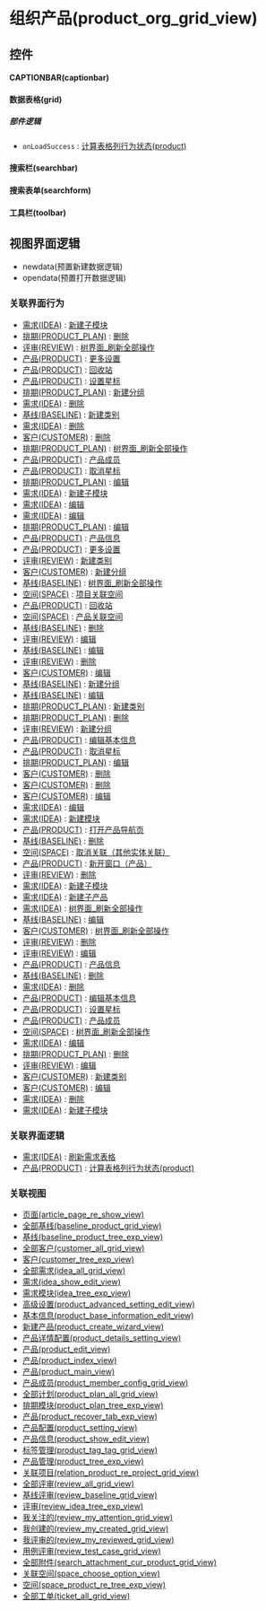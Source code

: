 # 组织产品(product_org_grid_view)  <!-- {docsify-ignore-all} -->



## 控件
#### CAPTIONBAR(captionbar)
#### 数据表格(grid)

##### 部件逻辑
* `onLoadSuccess` : [计算表格列行为状态(product)](module/ProdMgmt/product/uilogic/calc_column_action_state)
#### 搜索栏(searchbar)
#### 搜索表单(searchform)
#### 工具栏(toolbar)

## 视图界面逻辑
  * newdata(预置新建数据逻辑)
  * opendata(预置打开数据逻辑)


### 关联界面行为
  * [需求(IDEA)](module/ProdMgmt/idea) : [新建子模块](module/ProdMgmt/idea#界面行为)
  * [排期(PRODUCT_PLAN)](module/ProdMgmt/product_plan) : [删除](module/ProdMgmt/product_plan#界面行为)
  * [评审(REVIEW)](module/TestMgmt/review) : [树界面_刷新全部操作](module/TestMgmt/review#界面行为)
  * [产品(PRODUCT)](module/ProdMgmt/product) : [更多设置](module/ProdMgmt/product#界面行为)
  * [产品(PRODUCT)](module/ProdMgmt/product) : [回收站](module/ProdMgmt/product#界面行为)
  * [产品(PRODUCT)](module/ProdMgmt/product) : [设置星标](module/ProdMgmt/product#界面行为)
  * [排期(PRODUCT_PLAN)](module/ProdMgmt/product_plan) : [新建分组](module/ProdMgmt/product_plan#界面行为)
  * [需求(IDEA)](module/ProdMgmt/idea) : [删除](module/ProdMgmt/idea#界面行为)
  * [基线(BASELINE)](module/Base/baseline) : [新建类别](module/Base/baseline#界面行为)
  * [需求(IDEA)](module/ProdMgmt/idea) : [删除](module/ProdMgmt/idea#界面行为)
  * [客户(CUSTOMER)](module/ProdMgmt/customer) : [删除](module/ProdMgmt/customer#界面行为)
  * [排期(PRODUCT_PLAN)](module/ProdMgmt/product_plan) : [树界面_刷新全部操作](module/ProdMgmt/product_plan#界面行为)
  * [产品(PRODUCT)](module/ProdMgmt/product) : [产品成员](module/ProdMgmt/product#界面行为)
  * [产品(PRODUCT)](module/ProdMgmt/product) : [取消星标](module/ProdMgmt/product#界面行为)
  * [排期(PRODUCT_PLAN)](module/ProdMgmt/product_plan) : [编辑](module/ProdMgmt/product_plan#界面行为)
  * [需求(IDEA)](module/ProdMgmt/idea) : [新建子模块](module/ProdMgmt/idea#界面行为)
  * [需求(IDEA)](module/ProdMgmt/idea) : [编辑](module/ProdMgmt/idea#界面行为)
  * [需求(IDEA)](module/ProdMgmt/idea) : [编辑](module/ProdMgmt/idea#界面行为)
  * [排期(PRODUCT_PLAN)](module/ProdMgmt/product_plan) : [编辑](module/ProdMgmt/product_plan#界面行为)
  * [产品(PRODUCT)](module/ProdMgmt/product) : [产品信息](module/ProdMgmt/product#界面行为)
  * [产品(PRODUCT)](module/ProdMgmt/product) : [更多设置](module/ProdMgmt/product#界面行为)
  * [评审(REVIEW)](module/TestMgmt/review) : [新建类别](module/TestMgmt/review#界面行为)
  * [客户(CUSTOMER)](module/ProdMgmt/customer) : [新建分组](module/ProdMgmt/customer#界面行为)
  * [基线(BASELINE)](module/Base/baseline) : [树界面_刷新全部操作](module/Base/baseline#界面行为)
  * [空间(SPACE)](module/Wiki/space) : [项目关联空间](module/Wiki/space#界面行为)
  * [产品(PRODUCT)](module/ProdMgmt/product) : [回收站](module/ProdMgmt/product#界面行为)
  * [空间(SPACE)](module/Wiki/space) : [产品关联空间](module/Wiki/space#界面行为)
  * [基线(BASELINE)](module/Base/baseline) : [删除](module/Base/baseline#界面行为)
  * [评审(REVIEW)](module/TestMgmt/review) : [编辑](module/TestMgmt/review#界面行为)
  * [基线(BASELINE)](module/Base/baseline) : [编辑](module/Base/baseline#界面行为)
  * [评审(REVIEW)](module/TestMgmt/review) : [删除](module/TestMgmt/review#界面行为)
  * [客户(CUSTOMER)](module/ProdMgmt/customer) : [编辑](module/ProdMgmt/customer#界面行为)
  * [基线(BASELINE)](module/Base/baseline) : [新建分组](module/Base/baseline#界面行为)
  * [基线(BASELINE)](module/Base/baseline) : [编辑](module/Base/baseline#界面行为)
  * [排期(PRODUCT_PLAN)](module/ProdMgmt/product_plan) : [新建类别](module/ProdMgmt/product_plan#界面行为)
  * [排期(PRODUCT_PLAN)](module/ProdMgmt/product_plan) : [删除](module/ProdMgmt/product_plan#界面行为)
  * [评审(REVIEW)](module/TestMgmt/review) : [新建分组](module/TestMgmt/review#界面行为)
  * [产品(PRODUCT)](module/ProdMgmt/product) : [编辑基本信息](module/ProdMgmt/product#界面行为)
  * [产品(PRODUCT)](module/ProdMgmt/product) : [取消星标](module/ProdMgmt/product#界面行为)
  * [排期(PRODUCT_PLAN)](module/ProdMgmt/product_plan) : [编辑](module/ProdMgmt/product_plan#界面行为)
  * [客户(CUSTOMER)](module/ProdMgmt/customer) : [删除](module/ProdMgmt/customer#界面行为)
  * [客户(CUSTOMER)](module/ProdMgmt/customer) : [删除](module/ProdMgmt/customer#界面行为)
  * [客户(CUSTOMER)](module/ProdMgmt/customer) : [编辑](module/ProdMgmt/customer#界面行为)
  * [需求(IDEA)](module/ProdMgmt/idea) : [编辑](module/ProdMgmt/idea#界面行为)
  * [需求(IDEA)](module/ProdMgmt/idea) : [新建模块](module/ProdMgmt/idea#界面行为)
  * [产品(PRODUCT)](module/ProdMgmt/product) : [打开产品导航页](module/ProdMgmt/product#界面行为)
  * [基线(BASELINE)](module/Base/baseline) : [删除](module/Base/baseline#界面行为)
  * [空间(SPACE)](module/Wiki/space) : [取消关联（其他实体关联）](module/Wiki/space#界面行为)
  * [产品(PRODUCT)](module/ProdMgmt/product) : [新开窗口（产品）](module/ProdMgmt/product#界面行为)
  * [评审(REVIEW)](module/TestMgmt/review) : [删除](module/TestMgmt/review#界面行为)
  * [需求(IDEA)](module/ProdMgmt/idea) : [新建子模块](module/ProdMgmt/idea#界面行为)
  * [需求(IDEA)](module/ProdMgmt/idea) : [新建子产品](module/ProdMgmt/idea#界面行为)
  * [需求(IDEA)](module/ProdMgmt/idea) : [树界面_刷新全部操作](module/ProdMgmt/idea#界面行为)
  * [基线(BASELINE)](module/Base/baseline) : [编辑](module/Base/baseline#界面行为)
  * [客户(CUSTOMER)](module/ProdMgmt/customer) : [树界面_刷新全部操作](module/ProdMgmt/customer#界面行为)
  * [评审(REVIEW)](module/TestMgmt/review) : [删除](module/TestMgmt/review#界面行为)
  * [评审(REVIEW)](module/TestMgmt/review) : [编辑](module/TestMgmt/review#界面行为)
  * [产品(PRODUCT)](module/ProdMgmt/product) : [产品信息](module/ProdMgmt/product#界面行为)
  * [基线(BASELINE)](module/Base/baseline) : [删除](module/Base/baseline#界面行为)
  * [需求(IDEA)](module/ProdMgmt/idea) : [删除](module/ProdMgmt/idea#界面行为)
  * [产品(PRODUCT)](module/ProdMgmt/product) : [编辑基本信息](module/ProdMgmt/product#界面行为)
  * [产品(PRODUCT)](module/ProdMgmt/product) : [设置星标](module/ProdMgmt/product#界面行为)
  * [产品(PRODUCT)](module/ProdMgmt/product) : [产品成员](module/ProdMgmt/product#界面行为)
  * [空间(SPACE)](module/Wiki/space) : [树界面_刷新全部操作](module/Wiki/space#界面行为)
  * [需求(IDEA)](module/ProdMgmt/idea) : [编辑](module/ProdMgmt/idea#界面行为)
  * [排期(PRODUCT_PLAN)](module/ProdMgmt/product_plan) : [删除](module/ProdMgmt/product_plan#界面行为)
  * [评审(REVIEW)](module/TestMgmt/review) : [编辑](module/TestMgmt/review#界面行为)
  * [客户(CUSTOMER)](module/ProdMgmt/customer) : [新建类别](module/ProdMgmt/customer#界面行为)
  * [客户(CUSTOMER)](module/ProdMgmt/customer) : [编辑](module/ProdMgmt/customer#界面行为)
  * [需求(IDEA)](module/ProdMgmt/idea) : [删除](module/ProdMgmt/idea#界面行为)
  * [需求(IDEA)](module/ProdMgmt/idea) : [新建子模块](module/ProdMgmt/idea#界面行为)

### 关联界面逻辑
  * [需求(IDEA)](module/ProdMgmt/idea) : [刷新需求表格](module/ProdMgmt/idea/uilogic/refresh_idea_grid)
  * [产品(PRODUCT)](module/ProdMgmt/product) : [计算表格列行为状态(product)](module/ProdMgmt/product/uilogic/calc_column_action_state)

### 关联视图
  * [页面(article_page_re_show_view)](app/view/article_page_re_show_view)
  * [全部基线(baseline_product_grid_view)](app/view/baseline_product_grid_view)
  * [基线(baseline_product_tree_exp_view)](app/view/baseline_product_tree_exp_view)
  * [全部客户(customer_all_grid_view)](app/view/customer_all_grid_view)
  * [客户(customer_tree_exp_view)](app/view/customer_tree_exp_view)
  * [全部需求(idea_all_grid_view)](app/view/idea_all_grid_view)
  * [需求(idea_show_edit_view)](app/view/idea_show_edit_view)
  * [需求模块(idea_tree_exp_view)](app/view/idea_tree_exp_view)
  * [高级设置(product_advanced_setting_edit_view)](app/view/product_advanced_setting_edit_view)
  * [基本信息(product_base_information_edit_view)](app/view/product_base_information_edit_view)
  * [新建产品(product_create_wizard_view)](app/view/product_create_wizard_view)
  * [产品详情配置(product_details_setting_view)](app/view/product_details_setting_view)
  * [产品(product_edit_view)](app/view/product_edit_view)
  * [产品(product_index_view)](app/view/product_index_view)
  * [产品(product_main_view)](app/view/product_main_view)
  * [产品成员(product_member_config_grid_view)](app/view/product_member_config_grid_view)
  * [全部计划(product_plan_all_grid_view)](app/view/product_plan_all_grid_view)
  * [排期模块(product_plan_tree_exp_view)](app/view/product_plan_tree_exp_view)
  * [产品(product_recover_tab_exp_view)](app/view/product_recover_tab_exp_view)
  * [产品配置(product_setting_view)](app/view/product_setting_view)
  * [产品信息(product_show_edit_view)](app/view/product_show_edit_view)
  * [标签管理(product_tag_tag_grid_view)](app/view/product_tag_tag_grid_view)
  * [产品管理(product_tree_exp_view)](app/view/product_tree_exp_view)
  * [关联项目(relation_product_re_project_grid_view)](app/view/relation_product_re_project_grid_view)
  * [全部评审(review_all_grid_view)](app/view/review_all_grid_view)
  * [基线评审(review_baseline_grid_view)](app/view/review_baseline_grid_view)
  * [评审(review_idea_tree_exp_view)](app/view/review_idea_tree_exp_view)
  * [我关注的(review_my_attention_grid_view)](app/view/review_my_attention_grid_view)
  * [我创建的(review_my_created_grid_view)](app/view/review_my_created_grid_view)
  * [我评审的(review_my_reviewed_grid_view)](app/view/review_my_reviewed_grid_view)
  * [用例评审(review_test_case_grid_view)](app/view/review_test_case_grid_view)
  * [全部附件(search_attachment_cur_product_grid_view)](app/view/search_attachment_cur_product_grid_view)
  * [关联空间(space_choose_option_view)](app/view/space_choose_option_view)
  * [空间(space_product_re_tree_exp_view)](app/view/space_product_re_tree_exp_view)
  * [全部工单(ticket_all_grid_view)](app/view/ticket_all_grid_view)

<script>
 const { createApp } = Vue
  createApp({
    data() {
      return {

      }
    }
  }).use(ElementPlus).mount('#app')
</script>